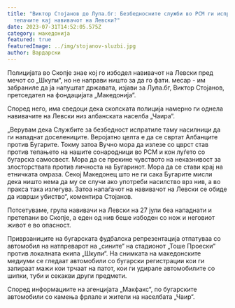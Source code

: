 ```yaml
---
title: "Виктор Стојанов до Лупа.бг: Безбедносните служби во РСМ ги испратија
  тепачите кај навивачот на Левски?"
date: 2023-07-31T14:52:05.575Z
category: македонија
featured: true
featuredImage: ../img/stojanov-sluzbi.jpg
author: Вардарски
---
```

Полицијата во Скопје знае кој го избодел навивачот на Левски пред мечот со „Шкупи“, но не направи ништо за да го фати. месар - им забраниле да ја напуштат државата, изјави за Лупа.бг, Виктор Стојанов, претседател на фондацијата „Македонија“.

Според него, има сведоци дека скопската полиција намерно ги однела навивачите на Левски низ албанската населба „Чаира“.

„Верувам дека Службите за безбедност испратиле таму насилници да ги нападнат доселениците. Веројатно целта е да се свртат Албанците против Бугарите. Токму затоа Вучно мора да излезе со цврст став против тепањето на нашите сонародници во РСМ и кон луѓето со бугарска самосвест. Мора да се прекине чувството на неказнивост за злосторствата против личноста на Бугаринот. Мора да се стави крај на етничката омраза. Секој Македонец што не ги сака Бугарите мисли дека ништо нема да му се случи ако употреби насилство врз нив, а во пракса така излегува. Затоа напаѓачот на навивачот на Левски се обиде да изврши убиство“, коментира Стојанов.

Потсетуваме, група навивачи на Левски на 27 јули беа нападнати и претепани во Скопје, а еден од нив беше избоден со нож и неговиот живот е во опасност.

Приврзаниците на бугарската фудбалска репрезентација отпатуваа со автомобил на натпреварот на „сините“ на стадионот „Тоше Проески“ против локалната екипа „Шкупи“. На снимката на македонските медиуми се гледаат автомобили со бугарски регистрации кои ги запираат мажи кои трчаат на патот, кои ги удирале автомобилите со шипки, туби и секакви други предмети.

Според информациите на агенцијата „Макфакс“, по бугарските автомобили со камења фрлале и жители на населбата „Чаир“.
